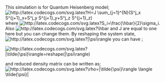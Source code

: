 This simulation is for Quantum Heisenberg model; \
<img src="http://latex.codecogs.com/svg.latex?H=J&space;\sum_{j=1}^{N}(S^j_x&space;S^{j&plus;1}_x&plus;S^j_y&space;S^{j&plus;1}_y&plus;S^j_z&space;S^{j&plus;1}_z)" title="http://latex.codecogs.com/svg.latex?H=J \sum_{j=1}^{N}(S^j_x S^{j+1}_x+S^j_y S^{j+1}_y+S^j_z S^{j+1}_z)" />\
where <img src="http://latex.codecogs.com/svg.latex?S_i=\frac{\hbar}{2}\sigma_i" title="http://latex.codecogs.com/svg.latex?S_i=\frac{\hbar}{2}\sigma_i" />.
Also <img src="http://latex.codecogs.com/svg.latex?\hbar" title="http://latex.codecogs.com/svg.latex?\hbar" /> and J are equal to one here but you can change them. By reshaping the system state, <img src="http://latex.codecogs.com/svg.latex?|\psi\rangle" title="http://latex.codecogs.com/svg.latex?|\psi\rangle" /> you can have ;

<img src="http://latex.codecogs.com/svg.latex?|\tilde{\psi}\rangle=reshape(|\psi\rangle)" title="http://latex.codecogs.com/svg.latex?|\tilde{\psi}\rangle=reshape(|\psi\rangle)" />

and reduced density matrix can be written as;
<img src="http://latex.codecogs.com/svg.latex?\rho=|\tilde{\psi}\rangle&space;\langle&space;\tilde{\psi}|" title="http://latex.codecogs.com/svg.latex?\rho=|\tilde{\psi}\rangle \langle \tilde{\psi}|" />



